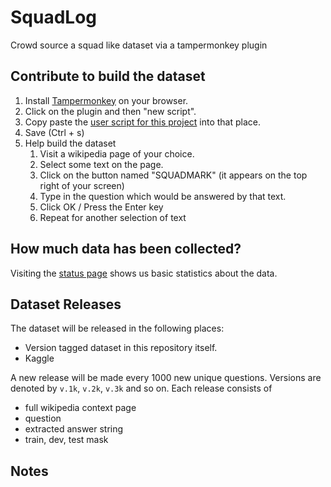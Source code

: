 SquadLog
==========


Crowd source a squad like dataset via a tampermonkey plugin

Contribute to build the dataset
-----------------

1. Install [Tampermonkey](https://tampermonkey.net/) on your browser.
2. Click on the plugin and then "new script".
3. Copy paste the [user script for this project](https://raw.githubusercontent.com/theSage21/SquadMarker/master/user.js) into that place.
4. Save (Ctrl + s)
5. Help build the dataset
    1. Visit a wikipedia page of your choice.
    2. Select some text on the page.
    3. Click on the button named "SQUADMARK" (it appears on the top right of your screen)
    4. Type in the question which would be answered by that text.
    5. Click OK / Press the Enter key
    6. Repeat for another selection of text


How much data has been collected?
--------------

Visiting the [status page](https://stark-springs-69888.herokuapp.com/) shows us basic statistics about the data.


Dataset Releases
----------------

The dataset will be released in the following places:

- Version tagged dataset in this repository itself.
- Kaggle


A new release will be made every 1000 new unique questions. Versions are denoted by `v.1k`, `v.2k`, `v.3k` and so on. Each release consists of

- full wikipedia context page
- question
- extracted answer string
- train, dev, test mask


Notes
------------
